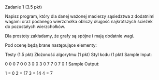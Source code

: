 Zadanie 1 (3.5 pkt)

Napisz program, który dla danej ważonej macierzy sąsiedztwa z dodatnimi wagami oraz podanego wierzchołka obliczy długość najkrótszych ścieżek do pozostałych wierzchołków.

Dla prostoty zakładamy, że grafy są spójne i mają dodatnie wagi.

Pod ocenę będą brane następujące elementy:

Testy (1.5 pkt)
Złożoność algorytmu (1 pkt)
Styl kodu (1 pkt)
Sample Input:

0 0 0 7
0 0 3 0
0 3 0 7
7 0 7 0
1
Sample Output:

1 = 0
2 = 17
3 = 14
4 = 7